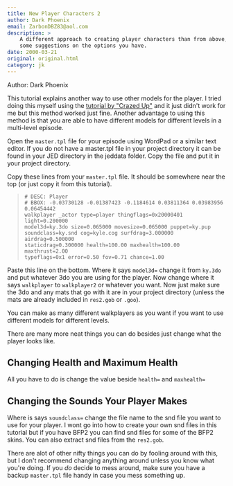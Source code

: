 ```yaml
---
title: New Player Characters 2  
author: Dark Phoenix
email: ZarbonDBZ83@aol.com
description: >
    A different approach to creating player characters than from above, with
    some suggestions on the options you have.
date: 2000-03-21
original: original.html
category: jk
---
```


Author: Dark Phoenix


This tutorial explains another way to use other models for the player. I
tried doing this myself using the [tutorial by "Crazed
Up"](/tutorials/player_characters/) and it just didn't work for me but
this method worked just fine. Another advantage to using this method is
that you are able to have different models for different levels in a
multi-level episode.

Open the `master.tpl` file for your episode using WordPad or a similar
text editor. If you do not have a master.tpl file in your project
directory it can be found in your JED directory in the jeddata folder.
Copy the file and put it in your project directory.

Copy these lines from your `master.tpl` file. It should be somewhere near
the top (or just copy it from this tutorial).

>     # DESC: Player
>     # BBOX: -0.03730128 -0.01387423 -0.1184614 0.03811364 0.03983956 0.06454442
>     walkplayer _actor type=player thingflags=0x20000401 light=0.200000 
>     model3d=ky.3do size=0.065000 movesize=0.065000 puppet=ky.pup 
>     soundclass=ky.snd cog=kyle.cog surfdrag=3.000000 airdrag=0.500000
>     staticdrag=0.300000 health=100.00 maxhealth=100.00 maxthrust=2.00 
>     typeflags=0x1 error=0.50 fov=0.71 chance=1.00

Paste this line on the bottom. Where it says `model3d=` change it from
`ky.3do` and put whatever 3do you are using for the player. Now change
where it says `walkplayer` to `walkplayer2` or whatever you want. Now just
make sure the 3do and any mats that go with it are in your project
directory (unless the mats are already included in `res2.gob` or `.goo`).

You can make as many different walkplayers as you want if you want to
use different models for different levels.

There are many more neat things you can do besides just change what the
player looks like.

## Changing Health and Maximum Health  

All you have to do is change the value beside `health=` and `maxhealth=`

## Changing the Sounds Your Player Makes  

Where is says `soundclass=` change the file name to the snd file you want
to use for your player. I wont go into how to create your own snd files
in this tutorial but if you have BFP2 you can find snd files for some of
the BFP2 skins. You can also extract snd files from the `res2.gob`.

There are alot of other nifty things you can do by fooling around with
this, but I don't recommend changing anything around unless you know
what you're doing. If you *do* decide to mess around, make sure you have
a backup `master.tpl` file handy in case you mess something up.

